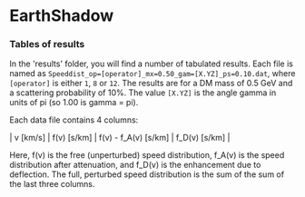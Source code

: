 # EarthShadow

### Tables of results

In the 'results' folder, you will find a number of tabulated results. Each file is named as `Speeddist_op=[operator]_mx=0.50_gam=[X.YZ]_ps=0.10.dat`, where `[operator]` is either `1`, `8` or `12`. The results are for a DM mass of 0.5 GeV and a scattering probability of 10%. The value `[X.YZ]` is the angle gamma in units of pi (so 1.00 is gamma = pi).

Each data file contains 4 columns:

| v [km/s]   | f(v) [s/km]    | f(v) - f\_A(v) [s/km]  | f\_D(v) [s/km] |

Here, f(v) is the free (unperturbed) speed distribution, f\_A(v) is the speed distribution after attenuation, and f\_D(v) is the enhancement due to deflection. The full, perturbed speed distribution is the sum of the sum of the last three columns.